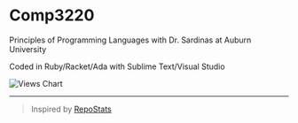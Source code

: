 # Comp3220

Principles of Programming Languages with Dr. Sardinas at Auburn University

Coded in Ruby/Racket/Ada with Sublime Text/Visual Studio

![Views Chart](https://repostatscharts.s3.us-east-2.amazonaws.com/MatthewsRepos/Comp3220_ViewsChart.png)

---

> Inspired by [RepoStats](https://github.com/wumphlett/repostats)
